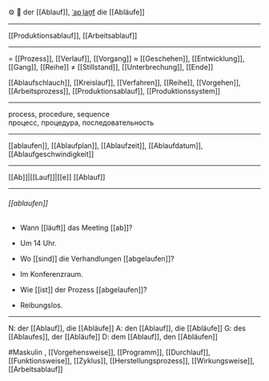 ⚙️ 🔵 der [[Ablauf]], [ˈapˌlaʊ̯f](https://youglish.com/pronounce/Ablauf/german)
die [[Abläufe]]

---
[[Produktionsablauf]], [[Arbeitsablauf]]

---
= [[Prozess]], [[Verlauf]], [[Vorgang]]
≈ [[Geschehen]], [[Entwicklung]], [[Gang]], [[Reihe]]
≠ [[Stillstand]], [[Unterbrechung]], [[Ende]]

[[Ablaufschlauch]], [[Kreislauf]], [[Verfahren]], [[Reihe]], [[Vorgehen]], [[Arbeitsprozess]], [[Produktionsablauf]], [[Produktionssystem]]

---
process, procedure, sequence  
процесс, процедура, последовательность

---
[[ablaufen]], [[Ablaufplan]], [[Ablaufzeit]], [[Ablaufdatum]], [[Ablaufgeschwindigkeit]]

---
[[Ab]]|[[Lauf]]|[[e]]
[[Ablauf]]


---
###### [[ablaufen]]
- Wann [[läuft]] das Meeting [[ab]]?
- Um 14 Uhr.

- Wo [[sind]] die Verhandlungen [[abgelaufen]]?
- Im Konferenzraum.

- Wie [[ist]] der Prozess [[abgelaufen]]?
- Reibungslos.

---
N: der [[Ablauf]], die [[Abläufe]]
A: den [[Ablauf]], die [[Abläufe]]
G: des [[Ablaufes]], der [[Abläufe]]
D: dem [[Ablauf]], den [[Abläufen]]


#Maskulin , [[Vorgehensweise]], [[Programm]], [[Durchlauf]], [[Funktionsweise]], [[Zyklus]], [[Herstellungsprozess]], [[Wirkungsweise]], [[Arbeitsablauf]]
